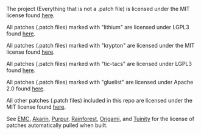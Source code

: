 The project (Everything that is not a .patch file) is licensed under the MIT license found [here](https://github.com/YatopiaMC/Yatopia/blob/ver/1.16.2/Licensing/MIT.md).

All patches (.patch files) marked with "lithium" are licensed under LGPL3 found [here](https://github.com/jellysquid3/lithium-fabric/blob/1.16.x/dev/LICENSE.txt).

All patches (.patch files) marked with "krypton" are licensed under the MIT license found [here](https://github.com/astei/krypton/blob/master/LICENSE).

All patches (.patch files) marked with "tic-tacs" are licensed under LGPL3 found [here](https://github.com/gegy1000/tic-tacs/blob/1.16.2/LICENSE).

All patches (.patch files) marked with "gluelist" are licensed under Apache 2.0 found [here](https://github.com/ertugrulcetin/GlueList/blob/master/Readme.md).

All other patches (.patch files) included in this repo are licensed under the MIT license found [here](https://github.com/YatopiaMC/Yatopia/blob/ver/1.16.2/Licensing/MIT.md).

See [EMC](https://github.com/starlis/empirecraft/blob/master/README.md), [Akarin](https://github.com/Akarin-project/Akarin/blob/1.16.3/LICENSE.md), [Purpur](https://github.com/pl3xgaming/Purpur/blob/ver/1.16.3/LICENSE), [Rainforest](https://github.com/Proximyst/Rainforest), [Origami](https://github.com/Minebench/Origami/blob/1.16/PATCHES-LICENSE), and [Tuinity](https://github.com/Spottedleaf/Tuinity/blob/master/PATCHES-LICENSE) for the license of patches automatically pulled when built.
